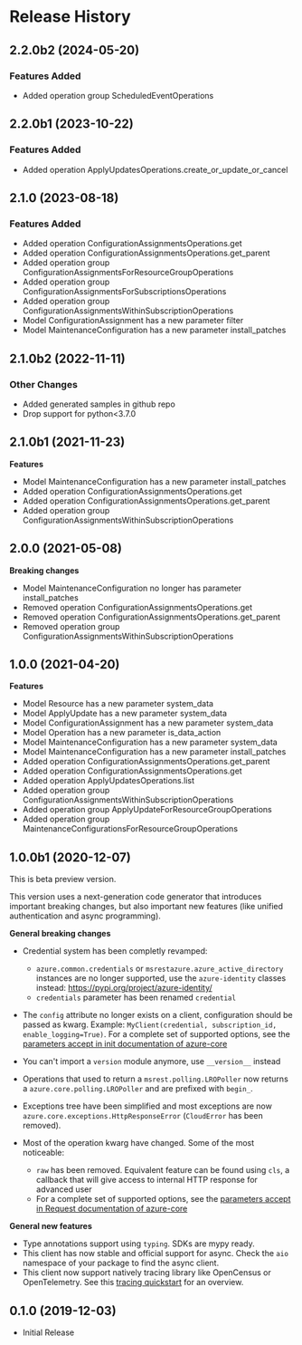 # Release History

## 2.2.0b2 (2024-05-20)

### Features Added

  - Added operation group ScheduledEventOperations

## 2.2.0b1 (2023-10-22)

### Features Added

  - Added operation ApplyUpdatesOperations.create_or_update_or_cancel

## 2.1.0 (2023-08-18)

### Features Added

  - Added operation ConfigurationAssignmentsOperations.get
  - Added operation ConfigurationAssignmentsOperations.get_parent
  - Added operation group ConfigurationAssignmentsForResourceGroupOperations
  - Added operation group ConfigurationAssignmentsForSubscriptionsOperations
  - Added operation group ConfigurationAssignmentsWithinSubscriptionOperations
  - Model ConfigurationAssignment has a new parameter filter
  - Model MaintenanceConfiguration has a new parameter install_patches

## 2.1.0b2 (2022-11-11)

### Other Changes

  - Added generated samples in github repo
  - Drop support for python<3.7.0

## 2.1.0b1 (2021-11-23)

**Features**

  - Model MaintenanceConfiguration has a new parameter install_patches
  - Added operation ConfigurationAssignmentsOperations.get
  - Added operation ConfigurationAssignmentsOperations.get_parent
  - Added operation group ConfigurationAssignmentsWithinSubscriptionOperations

## 2.0.0 (2021-05-08)

**Breaking changes**

  - Model MaintenanceConfiguration no longer has parameter install_patches
  - Removed operation ConfigurationAssignmentsOperations.get
  - Removed operation ConfigurationAssignmentsOperations.get_parent
  - Removed operation group ConfigurationAssignmentsWithinSubscriptionOperations

## 1.0.0 (2021-04-20)

**Features**

  - Model Resource has a new parameter system_data
  - Model ApplyUpdate has a new parameter system_data
  - Model ConfigurationAssignment has a new parameter system_data
  - Model Operation has a new parameter is_data_action
  - Model MaintenanceConfiguration has a new parameter system_data
  - Model MaintenanceConfiguration has a new parameter install_patches
  - Added operation ConfigurationAssignmentsOperations.get_parent
  - Added operation ConfigurationAssignmentsOperations.get
  - Added operation ApplyUpdatesOperations.list
  - Added operation group ConfigurationAssignmentsWithinSubscriptionOperations
  - Added operation group ApplyUpdateForResourceGroupOperations
  - Added operation group MaintenanceConfigurationsForResourceGroupOperations

## 1.0.0b1 (2020-12-07)

This is beta preview version.

This version uses a next-generation code generator that introduces important breaking changes, but also important new features (like unified authentication and async programming).

**General breaking changes**

- Credential system has been completly revamped:

  - `azure.common.credentials` or `msrestazure.azure_active_directory` instances are no longer supported, use the `azure-identity` classes instead: https://pypi.org/project/azure-identity/
  - `credentials` parameter has been renamed `credential`

- The `config` attribute no longer exists on a client, configuration should be passed as kwarg. Example: `MyClient(credential, subscription_id, enable_logging=True)`. For a complete set of
  supported options, see the [parameters accept in init documentation of azure-core](https://github.com/Azure/azure-sdk-for-python/blob/main/sdk/core/azure-core/CLIENT_LIBRARY_DEVELOPER.md#available-policies)
- You can't import a `version` module anymore, use `__version__` instead
- Operations that used to return a `msrest.polling.LROPoller` now returns a `azure.core.polling.LROPoller` and are prefixed with `begin_`.
- Exceptions tree have been simplified and most exceptions are now `azure.core.exceptions.HttpResponseError` (`CloudError` has been removed).
- Most of the operation kwarg have changed. Some of the most noticeable:

  - `raw` has been removed. Equivalent feature can be found using `cls`, a callback that will give access to internal HTTP response for advanced user
  - For a complete set of
  supported options, see the [parameters accept in Request documentation of azure-core](https://github.com/Azure/azure-sdk-for-python/blob/main/sdk/core/azure-core/CLIENT_LIBRARY_DEVELOPER.md#available-policies)

**General new features**

- Type annotations support using `typing`. SDKs are mypy ready.
- This client has now stable and official support for async. Check the `aio` namespace of your package to find the async client.
- This client now support natively tracing library like OpenCensus or OpenTelemetry. See this [tracing quickstart](https://github.com/Azure/azure-sdk-for-python/tree/main/sdk/core/azure-core-tracing-opentelemetry) for an overview.

## 0.1.0 (2019-12-03)

  - Initial Release

